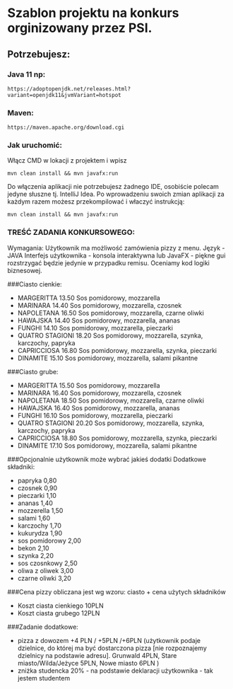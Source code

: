 # Szablon projektu na konkurs orginizowany przez PSI.

## Potrzebujesz:
### Java 11 np:
```
https://adoptopenjdk.net/releases.html?variant=openjdk11&jvmVariant=hotspot
```
### Maven:
```
https://maven.apache.org/download.cgi
```

### Jak uruchomić:
Włącz CMD w lokacji z projektem i wpisz 
```
mvn clean install && mvn javafx:run
```

Do włączenia aplikacji nie potrzebujesz żadnego IDE, osobiście polecam jedyne słuszne tj. IntelliJ Idea.
Po wprowadzeniu swoich zmian aplikacji za każdym razem możesz przekompilować i właczyć instrukcją:
```
mvn clean install && mvn javafx:run
```


### TREŚĆ ZADANIA KONKURSOWEGO:
Wymagania:
Użytkownik ma możliwość zamówienia pizzy z menu.
Język - JAVA
Interfejs użytkownika - konsola interaktywna lub JavaFX - piękne gui rozstrzygać będzie jedynie w przypadku remisu. Oceniamy kod logiki biznesowej.


###Ciasto cienkie:
 - MARGERITTA        13.50
Sos pomidorowy, mozzarella
 - MARINARA        14.40
Sos pomidorowy, mozzarella, czosnek
 - NAPOLETANA        16.50
Sos pomidorowy, mozzarella, czarne oliwki
 - HAWAJSKA        14.40
Sos pomidorowy, mozzarella, ananas
 - FUNGHI            14.10
Sos pomidorowy, mozzarella, pieczarki
 - QUATRO STAGIONI    18.20
Sos pomidorowy, mozzarella, szynka, karczochy, papryka
 - CAPRICCIOSA        16.80
Sos pomidorowy, mozzarella, szynka, pieczarki
 - DINAMITE        15.10
Sos pomidorowy, mozzarella, salami pikantne

###Ciasto grube:
 - MARGERITTA        15.50
Sos pomidorowy, mozzarella
 - MARINARA        16.40
Sos pomidorowy, mozzarella, czosnek
 - NAPOLETANA        18.50
Sos pomidorowy, mozzarella, czarne oliwki
 - HAWAJSKA        16.40
Sos pomidorowy, mozzarella, ananas
 - FUNGHI            16.10
Sos pomidorowy, mozzarella, pieczarki
 - QUATRO STAGIONI    20.20
Sos pomidorowy, mozzarella, szynka, karczochy, papryka
 - CAPRICCIOSA        18.80
Sos pomidorowy, mozzarella, szynka, pieczarki
 - DINAMITE        17.10
Sos pomidorowy, mozzarella, salami pikantne


###Opcjonalnie użytkownik może wybrać jakieś dodatki
Dodatkowe składniki:
 - papryka             0,80
 - czosnek                0,90
 - pieczarki             1,10
 - ananas                1,40
 - mozzerella             1,50
 - salami                1,60
 - karczochy            1,70
 - kukurydza            1,90
 - sos pomidorowy        2,00
 - bekon                2,10
 - szynka                 2,20
 - sos czosnkowy        2,50
 - oliwa z oliwek        3,00
 - czarne oliwki        3,20


###Cena pizzy obliczana jest wg wzoru:
ciasto + cena użytych składników
 - Koszt ciasta cienkiego   10PLN
 - Koszt ciasta grubego     12PLN


###Zadanie dodatkowe:
 - pizza z dowozem +4 PLN / +5PLN /+6PLN (użytkownik podaje dzielnice, do której ma być dostarczona pizza [nie rozpoznajemy dzielnicy na podstawie adresu]. Grunwald 4PLN, Stare miasto/Wilda/Jeżyce 5PLN, Nowe miasto 6PLN )
 - zniżka studencka 20% - na podstawie deklaracji użytkownika - tak jestem studentem
